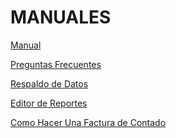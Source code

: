 # MANUALES 

[Manual]()


[Preguntas Frecuentes]()


[Respaldo de Datos]()


[Editor de Reportes]()


[Como Hacer Una Factura de Contado]()
